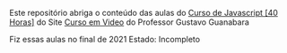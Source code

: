 Este repositório abriga o conteúdo das aulas do [Curso de Javascript [40 Horas]](https://www.cursoemvideo.com/curso/javascript/) do Site [Curso em Video](https://www.cursoemvideo.com/) do Professor Gustavo Guanabara

Fiz essas aulas no final de 2021
Estado: Incompleto
